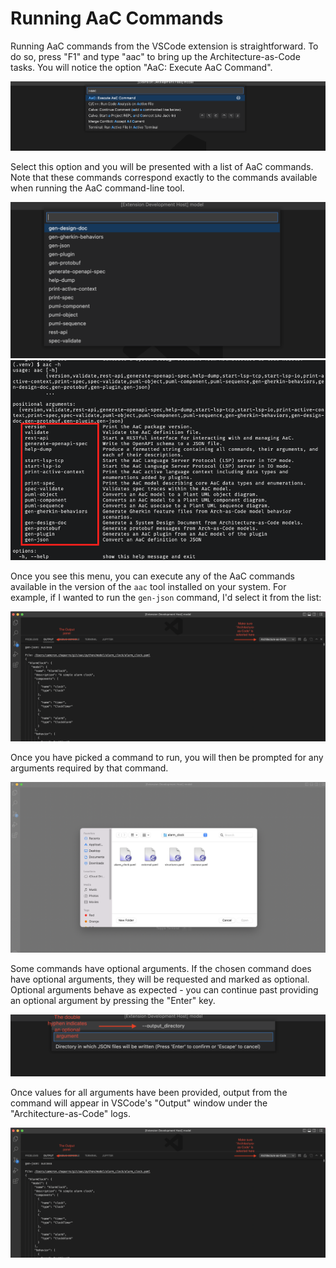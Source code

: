 # Running AaC Commands

Running AaC commands from the VSCode extension is straightforward. To do so,
press "F1" and type "aac" to bring up the Architecture-as-Code tasks. You will
notice the option "AaC: Execute AaC Command".

![Access the "Execute AaC Command" task in VSCode](../../images/vscode_extension/execute-aac-command.png)

Select this option and you will be presented with a list of AaC commands. Note
that these commands correspond exactly to the commands available when running
the AaC command-line tool.

![AaC command list as viewed from VSCode](../../images/vscode_extension/aac-commands-vscode.png)
![AaC command list as viewed from the CLI](../../images/vscode_extension/aac-commands-cli.png)

Once you see this menu, you can execute any of the AaC commands available in the
version of the `aac` tool installed on your system. For example, if I wanted to
run the `gen-json` command, I'd select it from the list:

![VSCode Output panel with command output](../../images/vscode_extension/example-command-output.png)

Once you have picked a command to run, you will then be prompted for any
arguments required by that command.

![An example of a required command argument](../../images/vscode_extension/example-required-command-argument.png)

Some commands have optional arguments. If the chosen command does have optional
arguments, they will be requested and marked as optional. Optional arguments
behave as expected - you can continue past providing an optional argument by
pressing the "Enter" key.

![An example of an optional command argument](../../images/vscode_extension/example-optional-command-argument.png)

Once values for all arguments have been provided, output from the command will
appear in VSCode's "Output" window under the "Architecture-as-Code" logs.

![VSCode Output panel with command output](../../images/vscode_extension/example-command-output.png)
